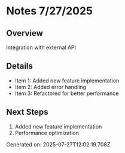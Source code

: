 # Notes 7/27/2025

## Overview
Integration with external API

## Details
- Item 1: Added new feature implementation
- Item 2: Added error handling
- Item 3: Refactored for better performance

## Next Steps
1. Added new feature implementation
2. Performance optimization

Generated on: 2025-07-27T12:02:19.708Z
